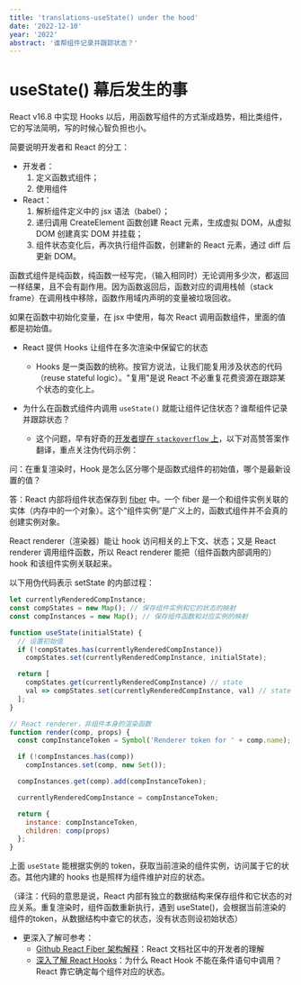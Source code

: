 ```yaml
---
title: 'translations-useState() under the hood'
date: '2022-12-10'
year: '2022'
abstract: '谁帮组件记录并跟踪状态？'
---
```


# useState() 幕后发生的事

React v16.8 中实现 Hooks 以后，用函数写组件的方式渐成趋势，相比类组件，它的写法简明，写的时候心智负担也小。

简要说明开发者和 React 的分工：
  - 开发者：
    1. 定义函数式组件；
    2. 使用组件
  - React：
    1. 解析组件定义中的 jsx 语法（babel）；
    2. 递归调用 CreateElement 函数创建 React 元素，生成虚拟 DOM，从虚拟 DOM 创建真实 DOM 并挂载；
    3. 组件状态变化后，再次执行组件函数，创建新的 React 元素，通过 diff 后更新 DOM。

函数式组件是纯函数，纯函数一经写完，（输入相同时）无论调用多少次，都返回一样结果，且不会有副作用。因为函数返回后，函数对应的调用栈帧（stack frame）在调用栈中移除，函数作用域内声明的变量被垃圾回收。

如果在函数中初始化变量，在 jsx 中使用，每次 React 调用函数组件，里面的值都是初始值。

- React 提供 Hooks 让组件在多次渲染中保留它的状态
  - Hooks 是一类函数的统称。按官方说法，让我们能复用涉及状态的代码（reuse stateful logic）。"复用"是说 React 不必重复花费资源在跟踪某个状态的变化上。

- 为什么在函数式组件内调用 `useState()` 就能让组件记住状态？谁帮组件记录并跟踪状态？
  - 这个问题，早有好奇的[开发者提在 `stackoverflow` 上](https://stackoverflow.com/questions/53729917/react-hooks-whats-happening-under-the-hood)，以下对高赞答案作翻译，重点关注伪代码示例：

问：在重复渲染时，Hook 是怎么区分哪个是函数式组件的初始值，哪个是最新设置的值？

答：React 内部将组件状态保存到 [fiber](https://github.com/acdlite/react-fiber-architecture#what-is-a-fiber) 中。一个 fiber 是一个和组件实例关联的实体（内存中的一个对象）。这个“组件实例”是广义上的，函数式组件并不会真的创建实例对象。

React renderer（渲染器）能让 hook 访问相关的上下文、状态；又是 React renderer 调用组件函数，所以 React renderer 能把（组件函数内部调用的）hook 和该组件实例关联起来。

以下用伪代码表示 setState 的内部过程：

```js
let currentlyRenderedCompInstance;
const compStates = new Map(); // 保存组件实例和它的状态的映射
const compInstances = new Map(); // 保存组件函数和对应实例的映射

function useState(initialState) {
  // 设置初始值
  if (!compStates.has(currentlyRenderedCompInstance))
    compStates.set(currentlyRenderedCompInstance, initialState);

  return [
    compStates.get(currentlyRenderedCompInstance) // state
    val => compStates.set(currentlyRenderedCompInstance, val) // state setter
  ];
}

// React renderer，非组件本身的渲染函数
function render(comp, props) {
  const compInstanceToken = Symbol('Renderer token for ' + comp.name);

  if (!compInstances.has(comp))
    compInstances.set(comp, new Set());

  compInstances.get(comp).add(compInstanceToken);

  currentlyRenderedCompInstance = compInstanceToken;

  return {
    instance: compInstanceToken,
    children: comp(props)
  };
}
```

上面 `useState` 能根据实例的 token，获取当前渲染的组件实例，访问属于它的状态。其他内建的 hooks 也是照样为组件维护对应的状态。

（译注：代码的意思是说，React 内部有独立的数据结构来保存组件和它状态的对应关系。重复渲染时，组件函数重新执行，遇到 useState()，会根据当前渲染的组件的token，从数据结构中查它的状态，没有状态则设初始状态）

- 更深入了解可参考：
  - [Github React Fiber 架构解释](https://github.com/acdlite/react-fiber-architecture#what-is-a-fiber)：React 文档社区中的开发者的理解
  - [深入了解 React Hooks](https://www.callibrity.com/blog/deep-dive-into-react-hooks-and-complex-functional-components)：为什么 React Hook 不能在条件语句中调用？React 靠它确定每个组件对应的状态。